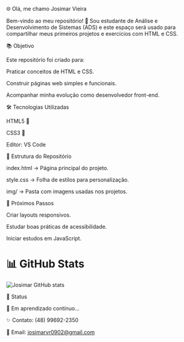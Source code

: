 🌐 Olá, me chamo Josimar Vieira 

Bem-vindo ao meu repositório! 🚀
Sou estudante de Análise e Desenvolvimento de Sistemas (ADS) e este espaço será usado para compartilhar meus primeiros projetos e exercícios com HTML e CSS.

📚 Objetivo

Este repositório foi criado para:

Praticar conceitos de HTML e CSS.

Construir páginas web simples e funcionais.

Acompanhar minha evolução como desenvolvedor front-end.

🛠️ Tecnologias Utilizadas

HTML5 📝

CSS3 🎨

Editor: VS Code

📂 Estrutura do Repositório

index.html → Página principal do projeto.

style.css → Folha de estilos para personalização.

img/ → Pasta com imagens usadas nos projetos.

🚀 Próximos Passos

Criar layouts responsivos.

Estudar boas práticas de acessibilidade.

Iniciar estudos em JavaScript.

# 📊 GitHub Stats
![Josimar GitHub stats](https://github-readme-stats.vercel.app/api?username=josi0902&show_icons=true&theme=radical)

📌 Status

📖 Em aprendizado contínuo...

✨ Contato: (48) 99692-2350

📧 Email: josimarvr0902@gmail.com
